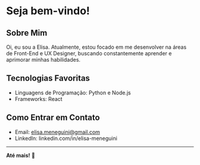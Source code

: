 # Seja bem-vindo! 

## Sobre Mim
Oi, eu sou a Elisa. Atualmente, estou focado em me desenvolver na áreas de Front-End e UX Designer, buscando constantemente aprender e aprimorar minhas habilidades.

## Tecnologias Favoritas
- Linguagens de Programação: Python e Node.js
- Frameworks: React

## Como Entrar em Contato
- Email: elisa.meneguini@gmail.com
- LinkedIn: linkedin.com/in/elisa-meneguini

---

**Até mais!** 🚀

